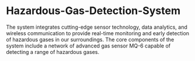 # Hazardous-Gas-Detection-System
The system integrates cutting-edge sensor technology, data analytics, and wireless communication to provide real-time monitoring and early detection of hazardous gases in our surroundings. The core components of the system include a network of advanced gas sensor MQ-6 capable of detecting a range of hazardous gases.
